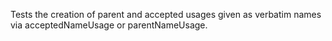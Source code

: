    Tests the creation of parent and accepted usages given as verbatim names via acceptedNameUsage or parentNameUsage.
